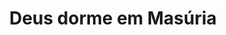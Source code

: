 ---
ref: sol-010-0028
title: ["Deus dorme em Masúria"]
author_name: ["Figueiredo Sobral"]
publisher: ["Publicações Europa América"]
year: "unknown date"
origin: ["Portugal"]
formats: ["book-cover"]
disciplines: ["graphic-design"]
tags:
layout: artifact
status: ["scan"]
published: false
int_published: false
image_count:
date_added: 2023-06-16
batch:
---
